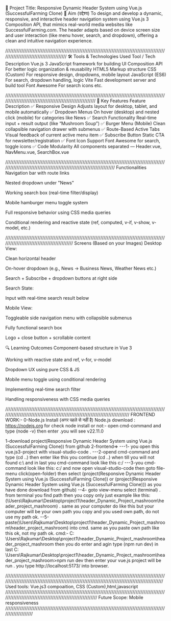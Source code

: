 📝 Project Title:
Responsive Dynamic Header System using Vue.js (SuccessfulFarming Clone)
🎯 Aim (उद्देश्य)
To design and develop a dynamic, responsive, and interactive header navigation system using Vue.js 3 Composition API, that mimics real-world media websites like SuccessfulFarming.com. The header adapts based on device screen size and user interaction (like menu hover, search, and dropdown), offering a clean and intuitive navigation experience.

/////////////////////////////////////////////////////////////////////////////////////////////////////////////////////////////////////////
🛠️ Tools & Technologies Used
Tool / Tech	Description
Vue.js 3	JavaScript framework for building UI
Composition API	For better logic organization & reusability
HTML5	Markup structure
CSS (Custom)	For responsive design, dropdowns, mobile layout
JavaScript (ES6)	For search, dropdown handling, logic
Vite	Fast development server and build tool
Font Awesome	For search icons etc.

///////////////////////////////////////////////////////////////////////////////////////////////////////////////////////////////////////////////////////////
🚀 Key Features
Feature	Description
✅ Responsive Design	Adjusts layout for desktop, tablet, and mobile automatically
✅ Dropdown Menus	On hover (desktop) and nested click (mobile) for categories like News
✅ Search Functionality	Real-time input + result output (like “Mushroom Soup”)
✅ Burger Menu (Mobile)	Clean collapsible navigation drawer with submenus
✅ Route-Based Active Tabs	Visual feedback of current active menu item
✅ Subscribe Button	Static CTA for newsletter/registration
✅ Font Icon Support	Font Awesome for search, toggle icons
✅ Code Modularity	All components separated — Header.vue, NavMenu.vue, SearchBox.vue

///////////////////////////////////////////////////////////////////////////////////////////////////////////////////////////////////////////////////////////////////////
Functionalities
Navigation bar with route links

Nested dropdown under "News"

Working search box (real-time filter/display)

Mobile hamburger menu toggle system

Full responsive behavior using CSS media queries



Conditional rendering and reactive state (ref, computed, v-if, v-show, v-model, etc.)

/////////////////////////////////////////////////////////////////////////////////////////////////////////////////////////////////////////////
Screens (Based on your Images)
Desktop View:

Clean horizontal header

On-hover dropdown (e.g., News → Business News, Weather News etc.)

Search + Subscribe + dropdown buttons at right side

Search State:

Input with real-time search result below

Mobile View:

Toggleable side navigation menu with collapsible submenus

Fully functional search box

Logo + close button + scrollable content

🔍 Learning Outcomes
Component-based structure in Vue 3

Working with reactive state and ref, v-for, v-model

Dropdown UX using pure CSS & JS

Mobile menu toggle using conditional rendering

Implementing real-time search filter

Handling responsiveness with CSS media queries


////////////////////////////////////////////////////////////////////////////////////////////////////////////////////////////////////////////////////////////////////////////////
FRONTEND WORK:-
0-Node.js Install  (अगर पहले से नहीं है)
Node.js download : https://nodejs.org
for check node install or not:- open cmd-command and type (node -v) then enter  .you will see v22.11.0

1-download  project(Responsive Dynamic Header System using Vue.js (SuccessfulFarming Clone)) from github
2-frontend=>
  ---1- you open this vue.js3-project with  visual-studio-code .
  ---2-opend cmd-command and type (cd ..) then enter like this you continue (cd ..) when till you will not found c:\ and in last you cmd-command look like this c:/
  ---3-you cmd-command look like this: c:/ and now open visual-studio-code then goto file-menu click(open-folder) then select (project(Responsive Dynamic Header System using Vue.js (SuccessfulFarming Clone)) or (project(Responsive Dynamic Header System using Vue.js (SuccessfulFarming Clone))) as you have done download from github) 
  --4- goto view-menu select (terminal) . from terminal you find path then you copy only just example like this:(\Users\Rajkumar\Desktop\project1\header_Dynamic_Project_mashroom\header_project_mashroom) . same as your computer do like this but your computer will be your own path you copy and you used own path, do not use my path ok.
  --5-paste(\Users\Rajkumar\Desktop\project1\header_Dynamic_Project_mashroom\header_project_mashroom) into cmd.
      same as you paste own path like this ok, not my path ok.
     cmd:-
       C:  \Users\Rajkumar\Desktop\project1\header_Dynamic_Project_mashroom\header_project_mashroom
          then you do enter and agin type (npm run dev) in last 
          C:  \Users\Rajkumar\Desktop\project1\header_Dynamic_Project_mashroom\header_project_mashroom>npm run dev
          then enter your vue.js project will be run .
          you type http://localhost:5173/ into browser.

/////////////////////////////////////////////////////////////////////////////////////////////////////////////////////////////////////////////////////////////////////////////////////////////////////
Used tools: Vue.js3 compoaition, CSS (Custom),html,javascript
////////////////////////////////////////////////////////////////////////////////////////////////////////////////////////////////////////////////////////////
Future Scope: Mobile responsiveness
////////////////////////////////////////////////////////////////////////////////////////////////////////////////////
